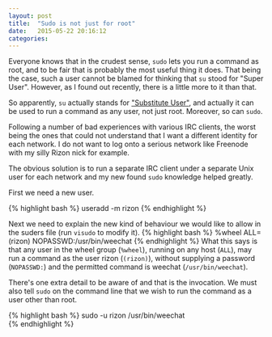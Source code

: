 ```yaml
---
layout: post
title:  "Sudo is not just for root"
date:   2015-05-22 20:16:12
categories: 
---
```


Everyone knows that in the crudest sense, `sudo` lets you run a command as root, and to be fair that is probably the most useful thing it does. That being the case, such a user cannot be blamed for thinking that `su` stood for "Super User". However, as I found out recently, there is a little more to it than that.

So apparently, `su` actually stands for ["Substitute User"](https://en.wikipedia.org/wiki/Su_%28Unix%29), and actually it can be used to run a command as any user, not just root. Moreover, so can `sudo`.

Following a number of bad experiences with various IRC clients, the worst being the ones that could not understand that I want a different identity for each network. I do not want to log onto a serious network like Freenode with my silly Rizon nick for example.

The obvious solution is to run a separate IRC client under a separate Unix user for each network and my new found `sudo` knowledge helped greatly. 

First we need a new user.

{% highlight bash %}
useradd -m rizon
{% endhighlight %}

Next we need to explain the new kind of behaviour we would like to allow in the suders file (run `visudo` to modify it).
{% highlight bash %}
 %wheel ALL=(rizon) NOPASSWD:/usr/bin/weechat
{% endhighlight %}
What this says is that any user in the wheel group (`%wheel`), running on any host (`ALL`), may run a command as the user rizon (`(rizon)`), without supplying a password (`NOPASSWD:`) and the permitted command is weechat (`/usr/bin/weechat`).

There's one extra detail to be aware of and that is the invocation. We must also tell `sudo` on the command line that we wish to run the command as a user other than root.

{% highlight bash %}
sudo -u rizon /usr/bin/weechat                                    
{% endhighlight %}
